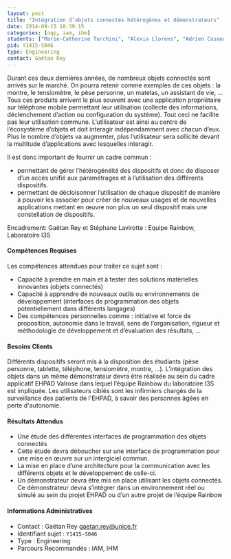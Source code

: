 ```yaml
---
layout: post
title: "Intégration d’objets connectés hétérogènes et démonstrateurs"
date: 2014-09-15 18:39:15
categories: [oqp, iam, ihm]
students: ["Marie-Catherine Turchini", "Alexia Llorens", "Adrien Casanova"]
pid: Y1415-S046
type: Engineering
contact: Gaëtan Rey
---
```

       
Durant ces deux dernières années, de nombreux objets connectés sont arrivés sur le marché. On pourra retenir comme exemples de ces objets : la montre, le tensiomètre, le pèse personne, un matelas,  un assistant de vie, … Tous ces produits arrivent le plus souvent avec une application propriétaire sur téléphone mobile permettant leur utilisation (collecte des informations, déclenchement d’action ou configuration du système). Tout ceci ne facilite pas leur utilisation commune. L’utilisateur est ainsi au centre de l’écosystème d’objets et doit interagir indépendamment avec chacun d’eux. Plus le nombre d’objets va augmenter, plus l’utilisateur sera sollicité devant la multitude d’applications avec lesquelles interagir.

Il est donc important de fournir un cadre commun :

- permettant de gérer l’hétérogénéité des dispositifs et donc de disposer d’un accès unifié aux paramétrages et à l’utilisation des différents dispositifs. 
- permettant de décloisonner l’utilisation de chaque dispositif de manière à pouvoir les associer pour créer de nouveaux usages et de nouvelles applications mettant en œuvre non plus un seul dispositif mais une constellation de dispositifs.

Encadrement: Gaëtan Rey et Stéphane Lavirotte : Equipe Rainbow, Laboratoire I3S

#### Compétences Requises
Les compétences attendues pour traiter ce sujet sont :

-	Capacité à prendre en main et à tester des solutions matérielles innovantes (objets connectés)
-	Capacité à apprendre de nouveaux outils ou environnements de développement (interfaces de programmation des objets potentiellement dans différents langages)
-	Des compétences personnelles comme : initiative et force de proposition, autonomie dans le travail, sens de l’organisation, rigueur et méthodologie de développement et d’évaluation des résultats, …


#### Besoins Clients

Différents dispositifs seront mis à la disposition des étudiants (pèse personne, tablette, téléphone, tensiomètre, montre, …).
L’intégration des objets dans un même démonstrateur devra être réalisée au sein du cadre applicatif EHPAD Valrose dans lequel l’équipe Rainbow du laboratoire I3S est impliquée. Les utilisateurs ciblés sont les infirmiers chargés de la surveillance des patients de l'EHPAD, à savoir des personnes âgées en perte d'autonomie.

#### Résultats Attendus

- Une étude des différentes interfaces de programmation des objets connectés
- Cette étude devra déboucher sur une interface de programmation pour une mise en œuvre sur un intergiciel commun.
- La mise en place d’une architecture pour la communication avec les différents objets et le développement de celle-ci.
- Un démonstrateur devra être mis en place utilisant les objets connectés. Ce démonstrateur devra s’intégrer dans un environnement réel ou simulé au sein du projet EHPAD ou d’un autre projet de l’équipe Rainbow
     

#### Informations Administratives
  * Contact : Gaëtan Rey <gaetan.rey@unice.fr>
  * Identifiant sujet : `Y1415-S046`
  * Type : Engineering
  * Parcours Recommandés : IAM, IHM
     
